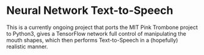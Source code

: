 # Neural Network Text-to-Speech
This is a currently ongoing project that ports the MIT Pink Trombone project to Python3, gives a TensorFlow network full control of manipulating the mouth shapes, which then performs Text-to-Speech in a (hopefully) realistic manner.
